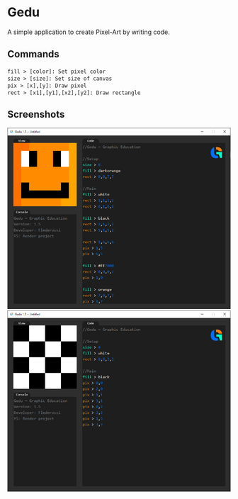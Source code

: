 # Gedu
A simple application to create Pixel-Art by writing code.

## Commands
```
fill > [color]: Set pixel color
size > [size]: Set size of canvas
pix > [x],[y]: Draw pixel
rect > [x1],[y1],[x2],[y2]: Draw rectangle
```

## Screenshots
![alt text](https://github.com/Flederossi/Gedu/blob/main/img/Screen.png)
![alt text](https://github.com/Flederossi/Gedu/blob/main/img/Screen2.png)
